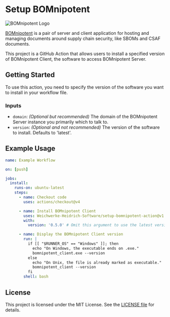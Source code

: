 # Setup BOMnipotent

![BOMnipotent Logo](https://www.bomnipotent.de/images/bomnipotent_banner.svg)

[BOMnipotent](https://www.bomnipotent.de) is a pair of server and client application for hosting and managing documents around supply chain security, like SBOMs and CSAF documents.

This project is a GitHub Action that allows users to install a specified version of BOMnipotent Client, the software to access BOMnipotent Server.

## Getting Started

To use this action, you need to specify the version of the software you want to install in your workflow file.

### Inputs

- `domain`: *(Optional but recommended)* The domain of the BOMnipotent Server instance you primarily which to talk to.
- `version`: *(Optional and not recommended)* The version of the software to install. Defaults to 'latest'.

## Example Usage

```yaml
name: Example Workflow

on: [push]

jobs:
  install:
    runs-on: ubuntu-latest
    steps:
      - name: Checkout code
        uses: actions/checkout@v4

      - name: Install BOMnipotent Client
        uses: Weichwerke-Heidrich-Software/setup-bomnipotent-action@v1
        with:
          version: '0.5.0' # Omit this argument to use the latest version

      - name: Display the BOMnipotent Client version
        run: |
          if [[ "$RUNNER_OS" == "Windows" ]]; then
            echo "On Windows, the executable ends on .exe."
            bomnipotent_client.exe --version
          else
            echo "On Unix, the file is already marked as executable."
            bomnipotent_client --version
          fi
        shell: bash
```

## License

This project is licensed under the MIT License. See the [LICENSE file](https://github.com/Weichwerke-Heidrich-Software/setup-bomnipotent-action/blob/main/LICENSE) for details.
